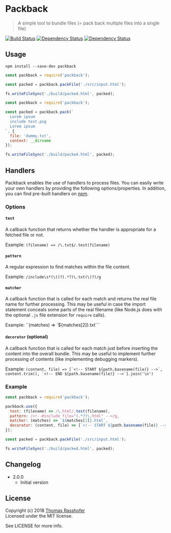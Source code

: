 # Packback

> A simple tool to bundle files (= pack back multiple files into a single file)

[![Build Status](https://travis-ci.org/rasshofer/packback.svg)](https://travis-ci.org/rasshofer/packback)
[![Dependency Status](https://david-dm.org/rasshofer/packback/status.svg)](https://david-dm.org/rasshofer/packback)
[![Dependency Status](https://david-dm.org/rasshofer/packback/dev-status.svg)](https://david-dm.org/rasshofer/packback)

## Usage

```shell
npm install --save-dev packback
```

```js
const packback = require('packback');

const packed = packback.packFile('./src/input.html');

fs.writeFileSync('./build/packed.html', packed);
```

```js
const packback = require('packback');

const packed = packback.pack(`
  Lorem ipsum
  include test.pug
  Lorem ipsum
`, {
  file: 'dummy.txt',
  context: __dirname
});

fs.writeFileSync('./build/packed.html', packed);
```

## Handlers

Packback enables the use of handlers to process files. You can easily write your own handlers by providing the following options/properties. In addition, you can find pre-built handlers on [npm](https://www.npmjs.com/browse/keyword/packback).

### Options

#### `test`

A callback function that returns whether the handler is appropriate for a fetched file or not.

Example: `(filename) => /\.txt$/.test(filename)`

#### `pattern`

A regular expression to find matches within the file content.

Example: `/include\s*(\()?(.*?)\.txt(\)?)/g`

#### `matcher`

A callback function that is called for each match and returns the real file name for further processing. This may be useful in case the import statement conceals some parts of the real filename (like Node.js does with the optional `.js` file extension for `require` calls).

Example: ``(matches) => `${matches[2]}.txt```

#### `decorator` (optional)

A callback function that is called for each match just before inserting the content into the overall bundle. This may be useful to implement further processing of contents (like implementing debugging markers).

Example: ``(content, file) => [`<!-- START ${path.basename(file)} -->`, content.trim(), `<!-- END ${path.basename(file)} -->`].join('\n')``

### Example

```js
const packback = require('packback');

packback.use({
  test: (filename) => /\.html/.test(filename),
  pattern: /<!--#include file="(.*?)\.html" -->/g,
  matcher: (matches) => `${matches[1]}.html`,
  decorator: (content, file) => [`<!-- START ${path.basename(file)} -->`, content.trim(), `<!-- END ${path.basename(file)} -->`].join('\n')
});

const packed = packback.packFile('./src/input.html');

fs.writeFileSync('./build/packed.html', packed);
```

## Changelog

* 2.0.0
  * Initial version

## License

Copyright (c) 2018 [Thomas Rasshofer](http://thomasrasshofer.com/)  
Licensed under the MIT license.

See LICENSE for more info.
